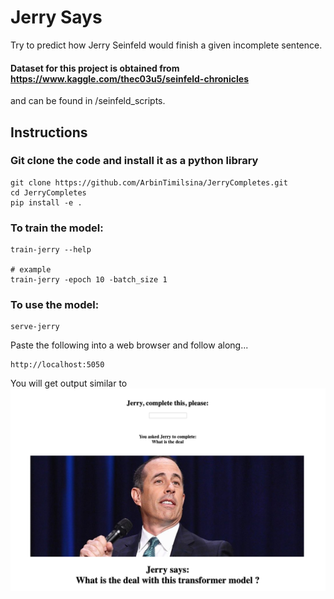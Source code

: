 # Jerry Says

Try to predict how Jerry Seinfeld would finish a given incomplete sentence.

#### Dataset for this project is obtained from https://www.kaggle.com/thec03u5/seinfeld-chronicles
and can be found in /seinfeld_scripts.

## Instructions

### Git clone the code and install it as a python library
```
git clone https://github.com/ArbinTimilsina/JerryCompletes.git
cd JerryCompletes
pip install -e .
```

### To train the model:
```
train-jerry --help

# example
train-jerry -epoch 10 -batch_size 1
```

### To use the model:
```
serve-jerry
```
Paste the following into a web browser and follow along...
```
http://localhost:5050
```

You will get output similar to
![Example](stuff/output.png)


